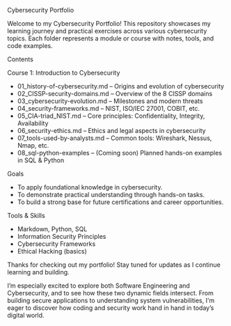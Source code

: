 Cybersecurity Portfolio

Welcome to my Cybersecurity Portfolio! This repository showcases my learning journey and practical exercises across various cybersecurity topics. Each folder represents a module or course with notes, tools, and code examples.

Contents

Course 1: Introduction to Cybersecurity
- 01_history-of-cybersecurity.md – Origins and evolution of cybersecurity
- 02_CISSP-security-domains.md – Overview of the 8 CISSP domains
- 03_cybersecurity-evolution.md – Milestones and modern threats
- 04_security-frameworks.md – NIST, ISO/IEC 27001, COBIT, etc.
- 05_CIA-triad_NIST.md – Core principles: Confidentiality, Integrity, Availability
- 06_security-ethics.md – Ethics and legal aspects in cybersecurity
- 07_tools-used-by-analysts.md – Common tools: Wireshark, Nessus, Nmap, etc.
- 08_sql-python-examples – (Coming soon) Planned hands-on examples in SQL & Python

Goals
- To apply foundational knowledge in cybersecurity.
- To demonstrate practical understanding through hands-on tasks.
- To build a strong base for future certifications and career opportunities.

Tools & Skills
- Markdown, Python, SQL
- Information Security Principles
- Cybersecurity Frameworks
- Ethical Hacking (basics)

Thanks for checking out my portfolio! Stay tuned for updates as I continue learning and building.

I’m especially excited to explore both Software Engineering and Cybersecurity, and to see how these two dynamic fields intersect. From building secure applications to understanding system vulnerabilities, I'm eager to discover how coding and security work hand in hand in today’s digital world.


